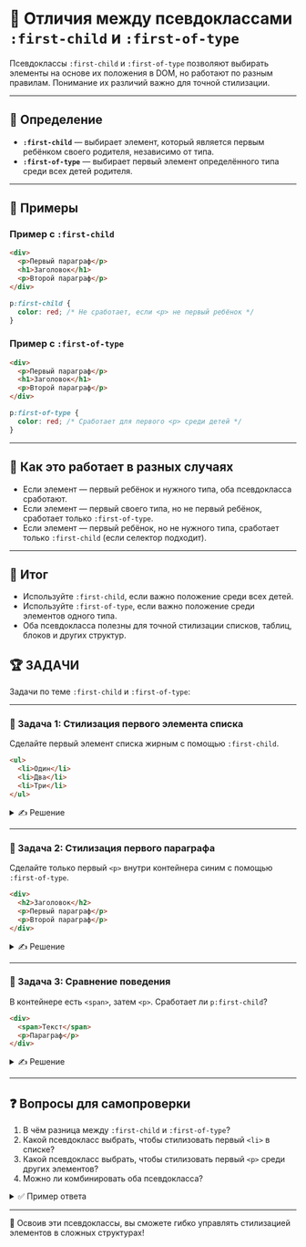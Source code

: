# 📌 Отличия между псевдоклассами `:first-child` и `:first-of-type`

Псевдоклассы `:first-child` и `:first-of-type` позволяют выбирать элементы на основе их положения в DOM, но работают по разным правилам. Понимание их различий важно для точной стилизации.

---

## 🔹 Определение
- **`:first-child`** — выбирает элемент, который является первым ребёнком своего родителя, независимо от типа.
- **`:first-of-type`** — выбирает первый элемент определённого типа среди всех детей родителя.

---

## 🔹 Примеры

### Пример с `:first-child`
```html
<div>
  <p>Первый параграф</p>
  <h1>Заголовок</h1>
  <p>Второй параграф</p>
</div>
```
```css
p:first-child {
  color: red; /* Не сработает, если <p> не первый ребёнок */
}
```

### Пример с `:first-of-type`
```html
<div>
  <p>Первый параграф</p>
  <h1>Заголовок</h1>
  <p>Второй параграф</p>
</div>
```
```css
p:first-of-type {
  color: red; /* Сработает для первого <p> среди детей */
}
```

---

## 🔹 Как это работает в разных случаях
- Если элемент — первый ребёнок и нужного типа, оба псевдокласса сработают.
- Если элемент — первый своего типа, но не первый ребёнок, сработает только `:first-of-type`.
- Если элемент — первый ребёнок, но не нужного типа, сработает только `:first-child` (если селектор подходит).

---

## 🎯 Итог

- Используйте `:first-child`, если важно положение среди всех детей.
- Используйте `:first-of-type`, если важно положение среди элементов одного типа.
- Оба псевдокласса полезны для точной стилизации списков, таблиц, блоков и других структур.

## 🏆 ЗАДАЧИ

Задачи по теме `:first-child` и `:first-of-type`:

---

### 📌 Задача 1: Стилизация первого элемента списка
Сделайте первый элемент списка жирным с помощью `:first-child`.

```html
<ul>
  <li>Один</li>
  <li>Два</li>
  <li>Три</li>
</ul>
```
<details>
<summary>✍ Решение</summary>

```css
li:first-child {
  font-weight: bold;
}
```

</details>

---

### 📌 Задача 2: Стилизация первого параграфа
Сделайте только первый `<p>` внутри контейнера синим с помощью `:first-of-type`.

```html
<div>
  <h2>Заголовок</h2>
  <p>Первый параграф</p>
  <p>Второй параграф</p>
</div>
```
<details>
<summary>✍ Решение</summary>

```css
div p:first-of-type {
  color: blue;
}
```

</details>

---

### 📌 Задача 3: Сравнение поведения
В контейнере есть `<span>`, затем `<p>`. Сработает ли `p:first-child`?

```html
<div>
  <span>Текст</span>
  <p>Параграф</p>
</div>
```
<details>
<summary>✍ Решение</summary>

Нет, не сработает, потому что `<p>` не первый ребёнок. Сработает только `p:first-of-type`.

</details>

---

## ❓ Вопросы для самопроверки

1. В чём разница между `:first-child` и `:first-of-type`?
2. Какой псевдокласс выбрать, чтобы стилизовать первый `<li>` в списке?
3. Какой псевдокласс выбрать, чтобы стилизовать первый `<p>` среди других элементов?
4. Можно ли комбинировать оба псевдокласса?

<details>
<summary>✅ Пример ответа</summary>

1. `:first-child` — для первого ребёнка любого типа, `:first-of-type` — для первого элемента определённого типа.
2. `li:first-child`.
3. `p:first-of-type`.
4. Да, например: `p:first-child:first-of-type`.

</details>

---

🎉 Освоив эти псевдоклассы, вы сможете гибко управлять стилизацией элементов в сложных структурах! 